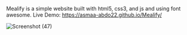 Mealify is a simple website built with html5, css3, and js and using font awesome.
Live Demo: https://asmaa-abdo22.github.io/Mealify/




![Screenshot (47)](https://github.com/Asmaa-Abdo22/Mealify/assets/152712176/d3a6bed6-73f2-4e57-978f-f4f1810f6297)
